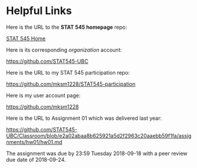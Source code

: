 # Helpful Links


Here is the URL to the __STAT 545 homepage__ repo: 

[STAT 545 Home](https://github.com/STAT545-UBC/STAT545-home)

Here is its corresponding _organization_ account:

https://github.com/STAT545-UBC

Here is the URL to my STAT 545 participation repo:

https://github.com/mksm1228/STAT545-participation

Here is my user account page:

https://github.com/mksm1228

Here is the URL to Assignment 01 which was delivered last year:

https://github.com/STAT545-UBC/Classroom/blob/e2a02abaa8b625921a5d2f2963c20aaebb59f1fa/assignments/hw01/hw01.md

The assignment was due by 23:59 Tuesday 2018-09-18 with a peer review due date of 2018-09-24.
